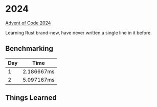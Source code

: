 # 2024

[Advent of Code 2024](https://adventofcode.com/2024)

Learning Rust brand-new, have never written a single line in it before.

## Benchmarking

| Day | Time |
| --- | --- |
| 1 | 2.186667ms |
| 2 | 5.097167ms |

## Things Learned